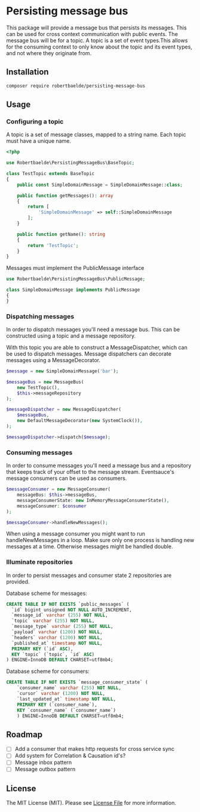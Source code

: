 # Persisting message bus

This package will provide a message bus that persists its messages. This can be used for cross context communication with public events.
The message bus will be for a topic. A topic is a set of event types.This allows for the consuming context to only know about the topic and its event types, and not where they originate from.

## Installation

```bash
composer require robertbaelde/persisting-message-bus
```
## Usage

### Configuring a topic

A topic is a set of message classes, mapped to a string name. Each topic must have a unique name.

```php
<?php

use Robertbaelde\PersistingMessageBus\BaseTopic;

class TestTopic extends BaseTopic
{
    public const SimpleDomainMessage = SimpleDomainMessage::class;

    public function getMessages(): array
    {
        return [
            'SimpleDomainMessage' => self::SimpleDomainMessage
        ];
    }

    public function getName(): string
    {
        return 'TestTopic';
    }
}
```

Messages must implement the PublicMessage interface

```php
use Robertbaelde\PersistingMessageBus\PublicMessage;

class SimpleDomainMessage implements PublicMessage
{
}
```

### Dispatching messages
In order to dispatch messages you'll need a message bus.
This can be constructed using a topic and a message repository.

With this topic you are able to construct a MessageDispatcher, which can be used to dispatch messages.
Message dispatchers can decorate messages using a MessageDecorator. 

```php
$message = new SimpleDomainMessage('bar');

$messageBus = new MessageBus(
    new TestTopic(),
    $this->messageRepository
);

$messageDispatcher = new MessageDispatcher(
    $messageBus,
    new DefaultMessageDecorator(new SystemClock()),
);

$messageDispatcher->dispatch($message);
```

### Consuming messages
In order to consume messages you'll need a message bus and a repository that keeps track of your offset to the message stream. 
Eventsauce's message consumers can be used as consumers.

```php
$messageConsumer = new MessageConsumer(
    messageBus: $this->messageBus,
    messageConsumerState: new InMemoryMessageConsumerState(),
    messageConsumer: $consumer
);

$messageConsumer->handleNewMessages();
```

When using a message consumer you might want to run handleNewMessages in a loop. Make sure only one process is handling new messages at a time. Otherwise messages might be handled double.

### Illuminate repositories

In order to persist messages and consumer state 2 repositories are provided.

Database scheme for messages: 
```sql
CREATE TABLE IF NOT EXISTS `public_messages` (
  `id` bigint unsigned NOT NULL AUTO_INCREMENT,
  `message_id` varchar (255) NOT NULL,
  `topic` varchar (255) NOT NULL,
  `message_type` varchar (255) NOT NULL,
  `payload` varchar (1200) NOT NULL,
  `headers` varchar (1200) NOT NULL,
  `published_at` timestamp NOT NULL,
  PRIMARY KEY (`id` ASC),
  KEY `topic` (`topic`, `id` ASC)
) ENGINE=InnoDB DEFAULT CHARSET=utf8mb4;
```

Database scheme for consumers:
```sql
CREATE TABLE IF NOT EXISTS `message_consumer_state` (
    `consumer_name` varchar (255) NOT NULL,
    `cursor` varchar (1200) NOT NULL,
    `last_updated_at` timestamp NOT NULL,
    PRIMARY KEY (`consumer_name`),
    KEY `consumer_name` (`consumer_name`)
    ) ENGINE=InnoDB DEFAULT CHARSET=utf8mb4;
```

## Roadmap

* [ ] Add a consumer that makes http requests for cross service sync
* [ ] Add system for Correlation & Causation id's?
* [ ] Message inbox pattern
* [ ] Message outbox pattern

## License

The MIT License (MIT). Please see [License File](license.md) for more information.
